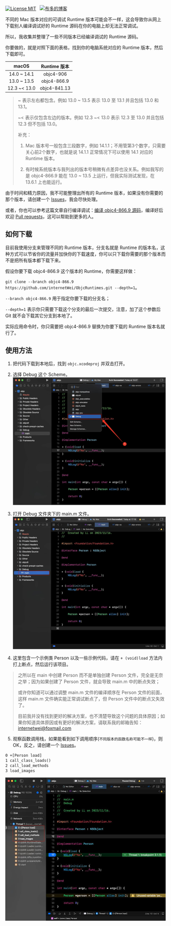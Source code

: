 
 [![License MIT](https://img.shields.io/badge/license-MIT-brightgreen.svg?style=flat)](https://github.com/internetWei/ObjcRuntimes/blob/main/LICENSE)&nbsp;&nbsp; [![布多的博客](https://img.shields.io/badge/blog-布多的博客-brightgreen)](https://internetwei.github.io)

不同的 Mac 版本对应的可调试 Runtime 版本可能会不一样，这会导致你从网上下载别人编译调试好的 Runtime 源码在你的电脑上却无法正常调试。

所以，我收集并整理了一些不同版本已经编译调试的 Runtime 源码。

你要做的，就是对照下面的表格，找到你的电脑系统对应的 Runtime 版本，然后下载即可。

| macOS | Runtime 版本 |
|:-:|:-:|
| 14.0 ~ 14.1 | objc4-906 |
| 13.0 ~ 13.5 | objc4-866.9 |
| 12.3 ~< 13.0 | objc4-841.13 |

> ~ 表示左右都包含。例如 13.0 ~ 13.5 表示 13.0 至 13.1 并且包括 13.0 和 13.1。
> 
> ~< 表示仅包含左边的版本。例如 12.3 ~< 13.0 表示 12.3 至 13.0 并且包括 12.3 但不包括 13.0。
> 
> 补充：
> 1. Mac 版本号一般包含三段数字，例如 14.1.1；不用管第3个数字，只需要关心前2个数字，也就是说 14.1.1 正常情况下可以使用 14.1 对应的 Runtime 版本。
> 
> 2. 有时候系统版本与我列出的版本号稍微有点差异也没关系。例如我写的是 objc4-866.9 能在 13.0 ~ 13.5 上运行，但我实际测试发现，在 13.6.1 上也能运行。

由于时间和精力原因，我不可能整理出所有的 Runtime 版本，如果没有你需要的那个版本，请创建一个 [Issues](https://github.com/internetWei/ObjcRuntimes/issues/new)，我会尽快处理。

或者，你也可以参考这篇文章自行编译调试：[编译 objc4-866.9 源码](https://juejin.cn/post/7220227713130086459)，编译好后欢迎 [Pull requests](https://github.com/internetWei/ObjcRuntimes/pulls)，这可以帮助到更多的人。

## 如何下载

目前我使用分支来管理不同的 Runtime 版本，分支名就是 Runtime 的版本名，这种方式可以节省你的流量并加快你的下载速度，你可以只下载你需要的那个版本而不是把所有版本都下载下来。

假设你要下载 objc4-866.9 这个版本的 Runtime，你需要这样做：

`git clone --branch objc4-866.9 https://github.com/internetWei/ObjcRuntimes.git --depth=1`。

`--branch objc4-866.9` 用于指定你要下载的分支名；

`--depth=1` 表示你只需要下载这个分支的最后一次提交，注意，加了这个参数后 Git 就不会下载其它分支到本地了。

实际应用命令时，你只需要把 objc4-866.9 替换为你要下载的 Runtime 版本名就行了。

## 使用方法
1. 把代码下载到本地后，找到 `objc.xcodeproj` 并双击打开。

2. 选择 Debug 这个 Scheme。
![image1](Resources/image1.jpeg)

3. 打开 Debug 文件夹下的 main.m 文件。
![image2](Resources/image2.jpeg)

4. 这里包含一个示例类 Person 以及一些示例代码，请在 `+ (void)load` 方法内打上断点，然后运行该项目。

> 之所以在 main 中创建 Person 而不是单独创建 Person 文件，完全是无奈之举；因为如果创建了 Person 文件，就会导致 main.m 中的断点失效；
> 
> 或许你知道可以通过调整 main.m 文件的编译顺序在 Person 文件的前面，这样 main.m 文件确实能正常调试断点了，但 Person 文件中的断点又失效了。
> 
> 目前我并没有找到更好的解决方案，也不清楚导致这个问题的具体原因；如果你知道具体原因或有更好的解决方案，请联系我的邮箱告知：[internetwei@foxmail.com](mailto:internetwei@foxmail.com)

5. 观察函数调用栈，如果能看到如下调用顺序(`不同版本的函数名称可能不一样`)，则OK，反之，请创建一个 [Issues](https://github.com/internetWei/ObjcRuntimes/issues/new)。
```objc
0 +[Person load]
1 call_class_loads()
2 call_load_methods
3 load_images
```
![image3](Resources/image3.jpeg)
